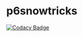 # p6snowtricks
[![Codacy Badge](https://app.codacy.com/project/badge/Grade/e47117bb7fe045e3b114cb7332b8a781)](https://app.codacy.com/gh/alleidda/p6snowtricks/dashboard?utm_source=gh&utm_medium=referral&utm_content=&utm_campaign=Badge_grade)
